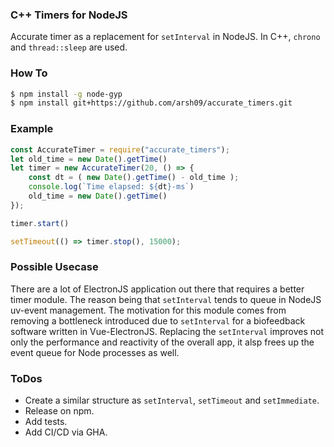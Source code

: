 ### C++ Timers for NodeJS 

Accurate timer as a replacement for `setInterval` in NodeJS. In C++, `chrono` and `thread::sleep` are used. 

### How To

```bash
$ npm install -g node-gyp
$ npm install git+https://github.com/arsh09/accurate_timers.git
```

### Example

```javascript
const AccurateTimer = require("accurate_timers");
let old_time = new Date().getTime()
let timer = new AccurateTimer(20, () => {
    const dt = ( new Date().getTime() - old_time );
    console.log(`Time elapsed: ${dt}-ms`)
    old_time = new Date().getTime()
});

timer.start()

setTimeout(() => timer.stop(), 15000);  
```

### Possible Usecase 

There are a lot of ElectronJS application out there that requires a better timer module. The reason being that `setInterval` tends to queue in NodeJS uv-event management. The motivation for this module comes from removing a bottleneck introduced due to `setInterval` for a biofeedback software written in Vue-ElectronJS. Replacing the `setInterval` improves not only the performance and reactivity of the overall app, it alsp frees up the event queue for Node processes as well.

### ToDos

- Create a similar structure as `setInterval`, `setTimeout` and `setImmediate`.
- Release on npm.
- Add tests.
- Add CI/CD via GHA.